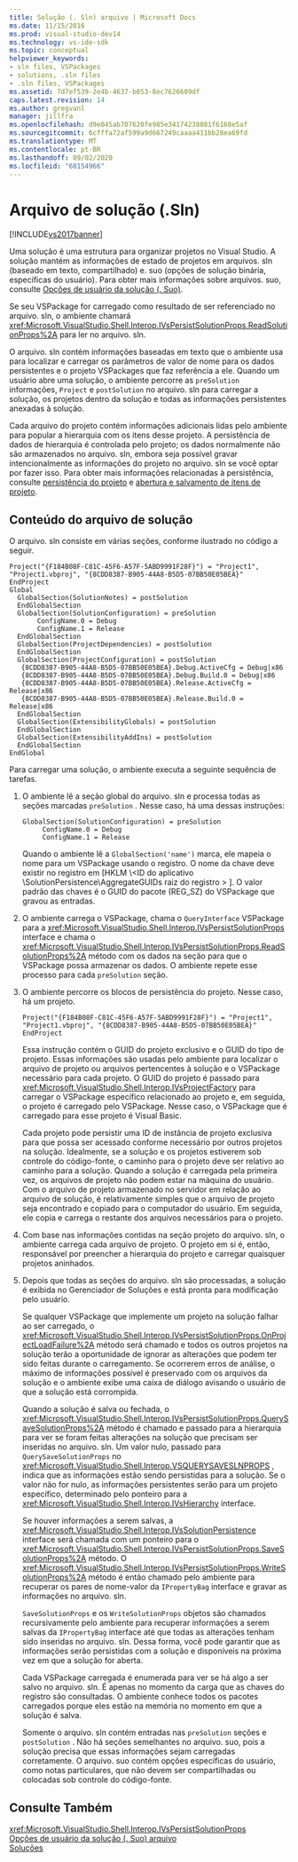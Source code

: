 ```yaml
---
title: Solução (. Sln) arquivo | Microsoft Docs
ms.date: 11/15/2016
ms.prod: visual-studio-dev14
ms.technology: vs-ide-sdk
ms.topic: conceptual
helpviewer_keywords:
- sln files, VSPackages
- solutions, .sln files
- .sln files, VSPackages
ms.assetid: 7d7ef539-2e4b-4637-b853-8ec7626609df
caps.latest.revision: 14
ms.author: gregvanl
manager: jillfra
ms.openlocfilehash: d9e045ab707620fe985e34174238081f6168e5af
ms.sourcegitcommit: 6cfffa72af599a9d667249caaaa411bb28ea69fd
ms.translationtype: MT
ms.contentlocale: pt-BR
ms.lasthandoff: 09/02/2020
ms.locfileid: "68154966"
---
```

# <a name="solution-sln-file"></a>Arquivo de solução (.Sln)
[!INCLUDE[vs2017banner](../../includes/vs2017banner.md)]

Uma solução é uma estrutura para organizar projetos no Visual Studio. A solução mantém as informações de estado de projetos em arquivos. sln (baseado em texto, compartilhado) e. suo (opções de solução binária, específicas do usuário). Para obter mais informações sobre arquivos. suo, consulte [Opções de usuário da solução (. Suo)](../../extensibility/internals/solution-user-options-dot-suo-file.md).  
  
 Se seu VSPackage for carregado como resultado de ser referenciado no arquivo. sln, o ambiente chamará <xref:Microsoft.VisualStudio.Shell.Interop.IVsPersistSolutionProps.ReadSolutionProps%2A> para ler no arquivo. sln.  
  
 O arquivo. sln contém informações baseadas em texto que o ambiente usa para localizar e carregar os parâmetros de valor de nome para os dados persistentes e o projeto VSPackages que faz referência a ele. Quando um usuário abre uma solução, o ambiente percorre as `preSolution` informações, `Project` e `postSolution` no arquivo. sln para carregar a solução, os projetos dentro da solução e todas as informações persistentes anexadas à solução.  
  
 Cada arquivo do projeto contém informações adicionais lidas pelo ambiente para popular a hierarquia com os itens desse projeto. A persistência de dados de hierarquia é controlada pelo projeto; os dados normalmente não são armazenados no arquivo. sln, embora seja possível gravar intencionalmente as informações do projeto no arquivo. sln se você optar por fazer isso. Para obter mais informações relacionadas à persistência, consulte [persistência do projeto](../../extensibility/internals/project-persistence.md) e [abertura e salvamento de itens de projeto](../../extensibility/internals/opening-and-saving-project-items.md).  
  
## <a name="solution-file-contents"></a>Conteúdo do arquivo de solução  
 O arquivo. sln consiste em várias seções, conforme ilustrado no código a seguir.  
  
```  
Project("{F184B08F-C81C-45F6-A57F-5ABD9991F28F}") = "Project1", "Project1.vbproj", "{8CDD8387-B905-44A8-B5D5-07BB50E05BEA}"  
EndProject  
Global  
  GlobalSection(SolutionNotes) = postSolution  
  EndGlobalSection  
  GlobalSection(SolutionConfiguration) = preSolution  
       ConfigName.0 = Debug  
       ConfigName.1 = Release  
  EndGlobalSection  
  GlobalSection(ProjectDependencies) = postSolution  
  EndGlobalSection  
  GlobalSection(ProjectConfiguration) = postSolution  
   {8CDD8387-B905-44A8-B5D5-07BB50E05BEA}.Debug.ActiveCfg = Debug|x86  
   {8CDD8387-B905-44A8-B5D5-07BB50E05BEA}.Debug.Build.0 = Debug|x86  
   {8CDD8387-B905-44A8-B5D5-07BB50E05BEA}.Release.ActiveCfg = Release|x86  
   {8CDD8387-B905-44A8-B5D5-07BB50E05BEA}.Release.Build.0 = Release|x86  
  EndGlobalSection  
  GlobalSection(ExtensibilityGlobals) = postSolution  
  EndGlobalSection  
  GlobalSection(ExtensibilityAddIns) = postSolution  
  EndGlobalSection  
EndGlobal  
```  
  
 Para carregar uma solução, o ambiente executa a seguinte sequência de tarefas.  
  
1. O ambiente lê a seção global do arquivo. sln e processa todas as seções marcadas `preSolution` . Nesse caso, há uma dessas instruções:  
  
   ```  
   GlobalSection(SolutionConfiguration) = preSolution  
        ConfigName.0 = Debug  
        ConfigName.1 = Release  
   ```  
  
    Quando o ambiente lê a `GlobalSection('name')` marca, ele mapeia o nome para um VSPackage usando o registro. O nome da chave deve existir no registro em [HKLM \\<ID do aplicativo \SolutionPersistence\AggregateGUIDs raiz do registro \> ]. O valor padrão das chaves é o GUID do pacote (REG_SZ) do VSPackage que gravou as entradas.  
  
2. O ambiente carrega o VSPackage, chama o `QueryInterface` VSPackage para a <xref:Microsoft.VisualStudio.Shell.Interop.IVsPersistSolutionProps> interface e chama o <xref:Microsoft.VisualStudio.Shell.Interop.IVsPersistSolutionProps.ReadSolutionProps%2A> método com os dados na seção para que o VSPackage possa armazenar os dados. O ambiente repete esse processo para cada `preSolution` seção.  
  
3. O ambiente percorre os blocos de persistência do projeto. Nesse caso, há um projeto.  
  
   ```  
   Project("{F184B08F-C81C-45F6-A57F-5ABD9991F28F}") = "Project1",  
   "Project1.vbproj", "{8CDD8387-B905-44A8-B5D5-07BB50E05BEA}"  
   EndProject  
   ```  
  
    Essa instrução contém o GUID do projeto exclusivo e o GUID do tipo de projeto. Essas informações são usadas pelo ambiente para localizar o arquivo de projeto ou arquivos pertencentes à solução e o VSPackage necessário para cada projeto. O GUID do projeto é passado para <xref:Microsoft.VisualStudio.Shell.Interop.IVsProjectFactory> para carregar o VSPackage específico relacionado ao projeto e, em seguida, o projeto é carregado pelo VSPackage. Nesse caso, o VSPackage que é carregado para esse projeto é Visual Basic.  
  
    Cada projeto pode persistir uma ID de instância de projeto exclusiva para que possa ser acessado conforme necessário por outros projetos na solução. Idealmente, se a solução e os projetos estiverem sob controle do código-fonte, o caminho para o projeto deve ser relativo ao caminho para a solução. Quando a solução é carregada pela primeira vez, os arquivos de projeto não podem estar na máquina do usuário. Com o arquivo de projeto armazenado no servidor em relação ao arquivo de solução, é relativamente simples que o arquivo de projeto seja encontrado e copiado para o computador do usuário. Em seguida, ele copia e carrega o restante dos arquivos necessários para o projeto.  
  
4. Com base nas informações contidas na seção projeto do arquivo. sln, o ambiente carrega cada arquivo de projeto. O projeto em si é, então, responsável por preencher a hierarquia do projeto e carregar quaisquer projetos aninhados.  
  
5. Depois que todas as seções do arquivo. sln são processadas, a solução é exibida no Gerenciador de Soluções e está pronta para modificação pelo usuário.  
  
   Se qualquer VSPackage que implemente um projeto na solução falhar ao ser carregado, o <xref:Microsoft.VisualStudio.Shell.Interop.IVsPersistSolutionProps.OnProjectLoadFailure%2A> método será chamado e todos os outros projetos na solução terão a oportunidade de ignorar as alterações que podem ter sido feitas durante o carregamento. Se ocorrerem erros de análise, o máximo de informações possível é preservado com os arquivos da solução e o ambiente exibe uma caixa de diálogo avisando o usuário de que a solução está corrompida.  
  
   Quando a solução é salva ou fechada, o <xref:Microsoft.VisualStudio.Shell.Interop.IVsPersistSolutionProps.QuerySaveSolutionProps%2A> método é chamado e passado para a hierarquia para ver se foram feitas alterações na solução que precisam ser inseridas no arquivo. sln. Um valor nulo, passado para `QuerySaveSolutionProps` no <xref:Microsoft.VisualStudio.Shell.Interop.VSQUERYSAVESLNPROPS> , indica que as informações estão sendo persistidas para a solução. Se o valor não for nulo, as informações persistentes serão para um projeto específico, determinado pelo ponteiro para a <xref:Microsoft.VisualStudio.Shell.Interop.IVsHierarchy> interface.  
  
   Se houver informações a serem salvas, a <xref:Microsoft.VisualStudio.Shell.Interop.IVsSolutionPersistence> interface será chamada com um ponteiro para o <xref:Microsoft.VisualStudio.Shell.Interop.IVsPersistSolutionProps.SaveSolutionProps%2A> método. O <xref:Microsoft.VisualStudio.Shell.Interop.IVsPersistSolutionProps.WriteSolutionProps%2A> método é então chamado pelo ambiente para recuperar os pares de nome-valor da `IPropertyBag` interface e gravar as informações no arquivo. sln.  
  
   `SaveSolutionProps` e os `WriteSolutionProps` objetos são chamados recursivamente pelo ambiente para recuperar informações a serem salvas da `IPropertyBag` interface até que todas as alterações tenham sido inseridas no arquivo. sln. Dessa forma, você pode garantir que as informações serão persistidas com a solução e disponíveis na próxima vez em que a solução for aberta.  
  
   Cada VSPackage carregada é enumerada para ver se há algo a ser salvo no arquivo. sln. É apenas no momento da carga que as chaves do registro são consultadas. O ambiente conhece todos os pacotes carregados porque eles estão na memória no momento em que a solução é salva.  
  
   Somente o arquivo. sln contém entradas nas `preSolution` seções e `postSolution` . Não há seções semelhantes no arquivo. suo, pois a solução precisa que essas informações sejam carregadas corretamente. O arquivo. suo contém opções específicas do usuário, como notas particulares, que não devem ser compartilhadas ou colocadas sob controle do código-fonte.  
  
## <a name="see-also"></a>Consulte Também  
 <xref:Microsoft.VisualStudio.Shell.Interop.IVsPersistSolutionProps>   
 [Opções de usuário da solução (. Suo) arquivo](../../extensibility/internals/solution-user-options-dot-suo-file.md)   
 [Soluções](../../extensibility/internals/solutions-overview.md)
